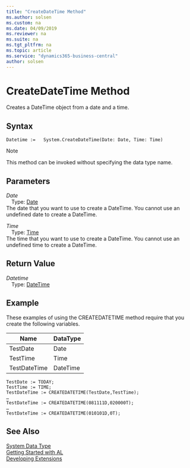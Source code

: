 ```yaml
---
title: "CreateDateTime Method"
ms.author: solsen
ms.custom: na
ms.date: 04/09/2019
ms.reviewer: na
ms.suite: na
ms.tgt_pltfrm: na
ms.topic: article
ms.service: "dynamics365-business-central"
author: solsen
---
```

[//]: # (START>DO_NOT_EDIT)
[//]: # (IMPORTANT:Do not edit any of the content between here and the END>DO_NOT_EDIT.)
[//]: # (Any modifications should be made in the .xml files in the ModernDev repo.)
# CreateDateTime Method
Creates a DateTime object from a date and a time.


## Syntax
```
Datetime :=   System.CreateDateTime(Date: Date, Time: Time)
```
> [!NOTE]  
> This method can be invoked without specifying the data type name.  
## Parameters
*Date*  
&emsp;Type: [Date](../date/date-data-type.md)  
The date that you want to use to create a DateTime. You cannot use an undefined date to create a DateTime.
          
*Time*  
&emsp;Type: [Time](../time/time-data-type.md)  
The time that you want to use to create a DateTime. You cannot use an undefined time to create a DateTime.
          


## Return Value
*Datetime*  
&emsp;Type: [DateTime](../datetime/datetime-data-type.md)  
  


[//]: # (IMPORTANT: END>DO_NOT_EDIT)

## Example  
 These examples of using the CREATEDATETIME method require that you create the following variables.  
  
|Name|DataType|  
|----------|--------------|  
|TestDate|Date|  
|TestTime|Time|  
|TestDateTime|DateTime|  
  
```  
TestDate := TODAY;  
TestTime := TIME;  
TestDateTime := CREATEDATETIME(TestDate,TestTime);  
…  
TestDateTime := CREATEDATETIME(081111D,020000T);  
…  
TestDateTime := CREATEDATETIME(010101D,0T);  
```  

## See Also
[System Data Type](system-data-type.md)  
[Getting Started with AL](../../devenv-get-started.md)  
[Developing Extensions](../../devenv-dev-overview.md)
